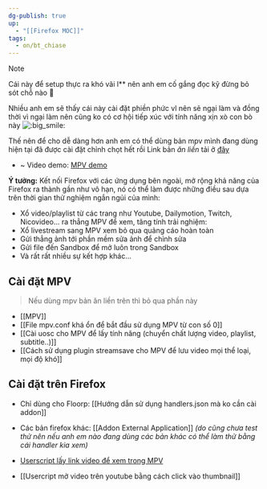 ```yaml
---
dg-publish: true
up:
  - "[[Firefox MOC]]"
tags:
  - on/bt_chiase
---
```

>[!Note]
> Cái này để setup thực ra khó vãi l** nên anh em cố gắng đọc kỹ đừng bỏ sót chỗ nào 🙂
> 
> Nhiều anh em sẽ thấy cái này cài đặt phiền phức vl nên sẽ ngại làm và đồng thời vì ngại làm nên cũng ko có cơ hội tiếp xúc với tính năng xịn xò con bò này ![:big_smile:](https://statics.voz.tech/styles/next/xenforo/smilies/popopo/big_smile.png?v=01 "big_smile    :big_smile:")
> 
> Thế nên để cho dễ dàng hơn anh em có thể dùng bản mpv mình đang dùng hiện tại đã được cài đặt chỉnh chọt hết rồi
> Link bản *ăn liền* tải ở [đây](https://drive.google.com/file/d/1f-mihrcHTZGrnDoNmMXFulrqHV7HWoPl/view?usp=sharing)

- ~ Video demo: [MPV demo](https://streamable.com/akf27z)

**Ý tưởng:** Kết nối Firefox với các ứng dụng bên ngoài, mở rộng khả năng của Firefox ra thành gần như vô hạn, nó có thể làm được những điều sau dựa trên thời gian thử nghiệm ngắn ngủi của mình:  

- Xổ video/playlist từ các trang như Youtube, Dailymotion, Twitch, Nicovideo... ra thẳng MPV để xem, tăng tính trải nghiệm: 
- Xổ livestream sang MPV xem bỏ qua quảng cáo hoàn toàn
- Gửi thẳng ảnh tới phần mềm sửa ảnh để chỉnh sửa
- Gửi file đến Sandbox để mở luôn trong Sandbox
- Và rất rất nhiều sự kết hợp khác...

## Cài đặt MPV

> Nếu dùng mpv bản ăn liền trên thì bỏ qua phần này
- [[MPV]]  
- [[File mpv.conf khá ổn để bắt đầu sử dụng MPV từ con số 0]]
- [[Cài uosc cho MPV để lấy tính năng (chuyển chất lượng video, playlist, subtitle..)]]
- [[Cách sử dụng plugin streamsave cho MPV để lưu video mọi thể loại, mọi độ khó]]

## Cài đặt trên Firefox
- Chỉ dùng cho Floorp: [[Hướng dẫn sử dụng handlers.json mà ko cần cài addon]]
- Các bản firefox khác: [[Addon External Application]] *(do cũng chưa test thử nên nếu anh em nào đang dùng các bản khác có thể làm thử bằng cái handler kia xem)*

- [Userscript lấy link video để xem trong MPV](https://github.com/FirefoxUniverse/FirefoxTweaksVN/blob/main/userscript/m3u8.user.js)
- [[Usercript mở video trên youtube bằng cách click vào thumbnail]]





